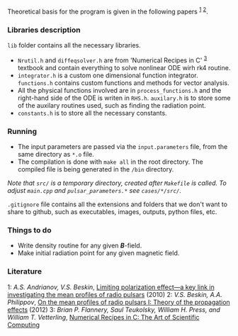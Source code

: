 Theoretical basis for the program is given in the following papers <sup>[1](#myfootnote1)</sup>
<sup>[2](#myfootnote2)</sup>.

### Libraries description
`lib` folder contains all the necessary libraries.
* `Nrutil.h` and `diffeqsolver.h` are from 'Numerical Recipes in C' <sup>[3](#myfootnote3)</sup> textbook and contain everything to solve nonlinear ODE wirh rk4 routine.
* `integrator.h` is a custom one dimensional function integrator. `functions.h` contains custom functions and methods for vector analysis.
* All the physical functions involved are in `process_functions.h` and the right-hand side of the ODE is writen in `RHS.h`. `auxilary.h` is to store some of the auxilary routines used, such as finding the radiation point.
* `constants.h` is to store all the necessary constants.

### Running
* The input parameters are passed via the `input.parameters` file, from the same directory as `*.o` file.
* The compilation is done with `make all` in the root directory. The compiled file is being generated in the `/bin` directory.

_Note that `src/` is a temporary directory, created after `Makefile` is called. To adjust `main.cpp` and `pulsar_parameters.*` see `cases/*/src/`._

`.gitignore` file contains all the extensions and folders that we don't want to share to github, such as executables, images, outputs, python files, etc.

### Things to do
- Write density routine for any given ___B___-field.
- Make initial radiation point for any given magnetic field.

### Literature
<a name="myfootnote1">1</a>: _A.S. Andrianov, V.S. Beskin_, [Limiting polarization effect—a key link in investigating the mean profiles of radio pulsars](https://link.springer.com/article/10.1134/S1063773710040031)  (2010)
<a name="myfootnote2">2</a>: _V.S. Beskin, A.A. Philippov_, [On the mean profiles of radio pulsars I: Theory of the propagation effects](https://arxiv.org/pdf/1107.3775.pdf) (2012)
<a name="myfootnote3">3</a>: _Brian P. Flannery, Saul Teukolsky, William H. Press, and William T. Vetterling_, [Numerical Recipes in C: The Art of Scientific Computing](http://www2.units.it/ipl/students_area/imm2/files/Numerical_Recipes.pdf)
